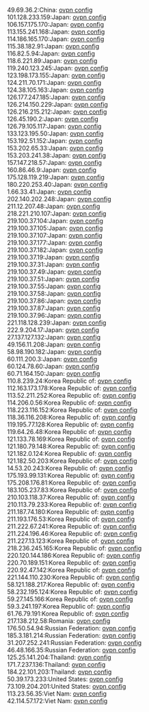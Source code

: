 49.69.36.2:China: [ovpn config](vpn/49_69_36_2.ovpn)  
101.128.233.159:Japan: [ovpn config](vpn/101_128_233_159.ovpn)  
106.157.175.170:Japan: [ovpn config](vpn/106_157_175_170.ovpn)  
113.155.241.168:Japan: [ovpn config](vpn/113_155_241_168.ovpn)  
114.186.165.170:Japan: [ovpn config](vpn/114_186_165_170.ovpn)  
115.38.182.91:Japan: [ovpn config](vpn/115_38_182_91.ovpn)  
116.82.5.94:Japan: [ovpn config](vpn/116_82_5_94.ovpn)  
118.6.221.89:Japan: [ovpn config](vpn/118_6_221_89.ovpn)  
119.240.123.245:Japan: [ovpn config](vpn/119_240_123_245.ovpn)  
123.198.173.155:Japan: [ovpn config](vpn/123_198_173_155.ovpn)  
124.211.70.171:Japan: [ovpn config](vpn/124_211_70_171.ovpn)  
124.38.105.163:Japan: [ovpn config](vpn/124_38_105_163.ovpn)  
126.177.247.185:Japan: [ovpn config](vpn/126_177_247_185.ovpn)  
126.214.150.229:Japan: [ovpn config](vpn/126_214_150_229.ovpn)  
126.216.215.212:Japan: [ovpn config](vpn/126_216_215_212.ovpn)  
126.45.190.2:Japan: [ovpn config](vpn/126_45_190_2.ovpn)  
126.79.105.117:Japan: [ovpn config](vpn/126_79_105_117.ovpn)  
133.123.195.50:Japan: [ovpn config](vpn/133_123_195_50.ovpn)  
153.192.51.152:Japan: [ovpn config](vpn/153_192_51_152.ovpn)  
153.202.65.33:Japan: [ovpn config](vpn/153_202_65_33.ovpn)  
153.203.241.38:Japan: [ovpn config](vpn/153_203_241_38.ovpn)  
157.147.218.57:Japan: [ovpn config](vpn/157_147_218_57.ovpn)  
160.86.46.9:Japan: [ovpn config](vpn/160_86_46_9.ovpn)  
175.128.119.219:Japan: [ovpn config](vpn/175_128_119_219.ovpn)  
180.220.253.40:Japan: [ovpn config](vpn/180_220_253_40.ovpn)  
1.66.33.41:Japan: [ovpn config](vpn/1_66_33_41.ovpn)  
202.140.202.248:Japan: [ovpn config](vpn/202_140_202_248.ovpn)  
211.12.207.48:Japan: [ovpn config](vpn/211_12_207_48.ovpn)  
218.221.210.107:Japan: [ovpn config](vpn/218_221_210_107.ovpn)  
219.100.37.104:Japan: [ovpn config](vpn/219_100_37_104.ovpn)  
219.100.37.105:Japan: [ovpn config](vpn/219_100_37_105.ovpn)  
219.100.37.107:Japan: [ovpn config](vpn/219_100_37_107.ovpn)  
219.100.37.177:Japan: [ovpn config](vpn/219_100_37_177.ovpn)  
219.100.37.182:Japan: [ovpn config](vpn/219_100_37_182.ovpn)  
219.100.37.19:Japan: [ovpn config](vpn/219_100_37_19.ovpn)  
219.100.37.31:Japan: [ovpn config](vpn/219_100_37_31.ovpn)  
219.100.37.49:Japan: [ovpn config](vpn/219_100_37_49.ovpn)  
219.100.37.51:Japan: [ovpn config](vpn/219_100_37_51.ovpn)  
219.100.37.55:Japan: [ovpn config](vpn/219_100_37_55.ovpn)  
219.100.37.58:Japan: [ovpn config](vpn/219_100_37_58.ovpn)  
219.100.37.86:Japan: [ovpn config](vpn/219_100_37_86.ovpn)  
219.100.37.87:Japan: [ovpn config](vpn/219_100_37_87.ovpn)  
219.100.37.96:Japan: [ovpn config](vpn/219_100_37_96.ovpn)  
221.118.128.239:Japan: [ovpn config](vpn/221_118_128_239.ovpn)  
222.9.204.17:Japan: [ovpn config](vpn/222_9_204_17.ovpn)  
27.137.127.132:Japan: [ovpn config](vpn/27_137_127_132.ovpn)  
49.156.11.208:Japan: [ovpn config](vpn/49_156_11_208.ovpn)  
58.98.190.182:Japan: [ovpn config](vpn/58_98_190_182.ovpn)  
60.111.200.3:Japan: [ovpn config](vpn/60_111_200_3.ovpn)  
60.124.78.60:Japan: [ovpn config](vpn/60_124_78_60.ovpn)  
60.71.164.150:Japan: [ovpn config](vpn/60_71_164_150.ovpn)  
110.8.239.24:Korea Republic of: [ovpn config](vpn/110_8_239_24.ovpn)  
112.163.173.178:Korea Republic of: [ovpn config](vpn/112_163_173_178.ovpn)  
113.52.211.252:Korea Republic of: [ovpn config](vpn/113_52_211_252.ovpn)  
114.206.0.56:Korea Republic of: [ovpn config](vpn/114_206_0_56.ovpn)  
118.223.116.152:Korea Republic of: [ovpn config](vpn/118_223_116_152.ovpn)  
118.36.116.208:Korea Republic of: [ovpn config](vpn/118_36_116_208.ovpn)  
119.195.77.128:Korea Republic of: [ovpn config](vpn/119_195_77_128.ovpn)  
119.64.26.48:Korea Republic of: [ovpn config](vpn/119_64_26_48.ovpn)  
121.133.78.169:Korea Republic of: [ovpn config](vpn/121_133_78_169.ovpn)  
121.180.79.148:Korea Republic of: [ovpn config](vpn/121_180_79_148.ovpn)  
121.182.0.124:Korea Republic of: [ovpn config](vpn/121_182_0_124.ovpn)  
121.182.50.203:Korea Republic of: [ovpn config](vpn/121_182_50_203.ovpn)  
14.53.20.243:Korea Republic of: [ovpn config](vpn/14_53_20_243.ovpn)  
175.193.99.131:Korea Republic of: [ovpn config](vpn/175_193_99_131.ovpn)  
175.208.176.81:Korea Republic of: [ovpn config](vpn/175_208_176_81.ovpn)  
183.105.237.83:Korea Republic of: [ovpn config](vpn/183_105_237_83.ovpn)  
210.103.118.37:Korea Republic of: [ovpn config](vpn/210_103_118_37.ovpn)  
210.113.79.233:Korea Republic of: [ovpn config](vpn/210_113_79_233.ovpn)  
211.187.74.180:Korea Republic of: [ovpn config](vpn/211_187_74_180.ovpn)  
211.193.176.53:Korea Republic of: [ovpn config](vpn/211_193_176_53.ovpn)  
211.222.67.241:Korea Republic of: [ovpn config](vpn/211_222_67_241.ovpn)  
211.224.196.46:Korea Republic of: [ovpn config](vpn/211_224_196_46.ovpn)  
211.227.13.123:Korea Republic of: [ovpn config](vpn/211_227_13_123.ovpn)  
218.236.245.165:Korea Republic of: [ovpn config](vpn/218_236_245_165.ovpn)  
220.120.144.186:Korea Republic of: [ovpn config](vpn/220_120_144_186.ovpn)  
220.70.189.151:Korea Republic of: [ovpn config](vpn/220_70_189_151.ovpn)  
220.92.47.142:Korea Republic of: [ovpn config](vpn/220_92_47_142.ovpn)  
221.144.110.230:Korea Republic of: [ovpn config](vpn/221_144_110_230.ovpn)  
58.121.188.217:Korea Republic of: [ovpn config](vpn/58_121_188_217.ovpn)  
58.232.195.124:Korea Republic of: [ovpn config](vpn/58_232_195_124.ovpn)  
59.27.145.166:Korea Republic of: [ovpn config](vpn/59_27_145_166.ovpn)  
59.3.241.197:Korea Republic of: [ovpn config](vpn/59_3_241_197.ovpn)  
61.76.79.191:Korea Republic of: [ovpn config](vpn/61_76_79_191.ovpn)  
217.138.212.58:Romania: [ovpn config](vpn/217_138_212_58.ovpn)  
176.50.54.94:Russian Federation: [ovpn config](vpn/176_50_54_94.ovpn)  
185.3.181.214:Russian Federation: [ovpn config](vpn/185_3_181_214.ovpn)  
31.207.252.241:Russian Federation: [ovpn config](vpn/31_207_252_241.ovpn)  
46.48.166.35:Russian Federation: [ovpn config](vpn/46_48_166_35.ovpn)  
125.25.141.204:Thailand: [ovpn config](vpn/125_25_141_204.ovpn)  
171.7.237.136:Thailand: [ovpn config](vpn/171_7_237_136.ovpn)  
184.22.101.203:Thailand: [ovpn config](vpn/184_22_101_203.ovpn)  
50.39.173.233:United States: [ovpn config](vpn/50_39_173_233.ovpn)  
73.109.204.201:United States: [ovpn config](vpn/73_109_204_201.ovpn)  
113.23.56.35:Viet Nam: [ovpn config](vpn/113_23_56_35.ovpn)  
42.114.57.172:Viet Nam: [ovpn config](vpn/42_114_57_172.ovpn)  
